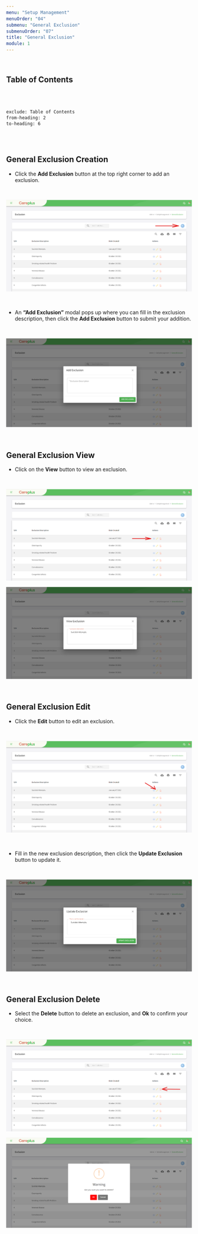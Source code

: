 ```yaml
---
menu: "Setup Management"
menuOrder: "04"
submenu: "General Exclusion"
submenuOrder: "07"
title: "General Exclusion"
module: 1
---
```


<br />

## Table of Contents

<br />
<br />

```toc
exclude: Table of Contents
from-heading: 2
to-heading: 6
```

<br />
<br />

## General Exclusion Creation

- Click the **Add Exclusion** button at the top right corner to add an exclusion.

<br />

![Careplus Add Exclusion](/images/CareplusAddGeneralExclusion.png "Add Exclusion")

<br />

- An **“Add Exclusion”** modal pops up where you can fill in the exclusion description, then click the **Add Exclusion** button to submit your addition.

<br />

![Careplus Add Exclusion Modal](/images/CareplusAddGeneralExclusionModal.png "Add Exclusion Modal")

<br />

## General Exclusion View

- Click on the **View** button to view an exclusion.

<br />

![Careplus General Exclusion View](/images/CareplusGeneralExclusionView.png "General Exclusion View")

![Careplus General Exclusion View Modal](/images/CareplusGeneralExclusionViewModal.png "General Exclusion View Modal")

<br />

## General Exclusion Edit

- Click the **Edit** button to edit an exclusion.

<br />

![Careplus General Exclusion Edit](/images/CareplusGeneralExclusionEdit.png "General Exclusion Edit")

<br />

- Fill in the new exclusion description, then click the **Update Exclusion** button to update it.

<br />

![Careplus General Exclusion Edit Modal](/images/CareplusGeneralExclusionEditModal.png "General Exclusion Edit Modal")

<br />

## General Exclusion Delete

- Select the **Delete** button to delete an exclusion, and **Ok** to confirm your choice.

<br />

![Careplus General Exclusion Delete](/images/CareplusGeneralExclusionDelete.png "General Exclusion Delete")

![Careplus General Exclusion Delete Modal](/images/CareplusGeneralExclusionDeleteModal.png "General Exclusion Delete Modal")

<br />
